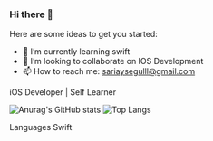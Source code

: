 ### Hi there 👋

<!--
**1lugesya/1lugesya** is a ✨ _special_ ✨ repository because its `README.md` (this file) appears on your GitHub profile. -->


Here are some ideas to get you started:

- 🌱 I’m currently learning swift
- 👯 I’m looking to collaborate on IOS Development
- 📫 How to reach me: sariaysegulll@gmail.com

 iOS Developer | Self Learner

![Anurag's GitHub stats](https://github-readme-stats.vercel.app/api?username=1lugesya&count_private=true&langs_count=true&show_icons=true)                  ![Top Langs](https://github-readme-stats.vercel.app/api/top-langs/?username=1lugesya)


Languages
Swift




